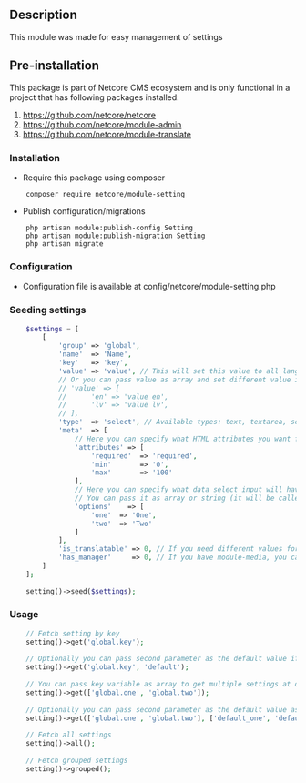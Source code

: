 ## Description
This module was made for easy management of settings

## Pre-installation

This package is part of Netcore CMS ecosystem and is only functional in a project that has following packages
installed:

1. https://github.com/netcore/netcore
2. https://github.com/netcore/module-admin
3. https://github.com/netcore/module-translate

### Installation

 - Require this package using composer
```
    composer require netcore/module-setting
```

 - Publish configuration/migrations
```
    php artisan module:publish-config Setting
    php artisan module:publish-migration Setting
    php artisan migrate
```
 
### Configuration

 - Configuration file is available at config/netcore/module-setting.php

### Seeding settings

```php
    $settings = [
        [
            'group' => 'global',
            'name'  => 'Name',
            'key'   => 'key',
            'value' => 'value', // This will set this value to all languages
            // Or you can pass value as array and set different value in different language
            // 'value' => [
            //      'en' => 'value en',
            //      'lv' => 'value lv',
            // ],
            'type'  => 'select', // Available types: text, textarea, select, checkbox, file
            'meta'  => [
                // Here you can specify what HTML attributes you want for this input
                'attributes' => [
                    'required'  => 'required',
                    'min'       => '0',
                    'max'       => '100'
                ],
                // Here you can specify what data select input will have.
                // You can pass it as array or string (it will be called as a function)
                'options'    => [
                    'one'  => 'One',
                    'two'  => 'Two'
                ]
            ],
            'is_translatable' => 0, // If you need different values for different languages, set this to 1(default is 0)
            'has_manager'     => 0, // If you have module-media, you can set this to 1 and set setting value to selected file url
        ]
    ];
	
    setting()->seed($settings);
```

### Usage

```php
    // Fetch setting by key
    setting()->get('global.key');
    
    // Optionally you can pass second parameter as the default value if the setting is not found
    setting()->get('global.key', 'default');
    
    // You can pass key variable as array to get multiple settings at once
    setting()->get(['global.one', 'global.two']);
    
    // Optionally you can pass second parameter as the default value as string or array and it will set defaults respectively
    setting()->get(['global.one', 'global.two'], ['default_one', 'default_two']);
    
    // Fetch all settings
    setting()->all();
    
    // Fetch grouped settings
    setting()->grouped();
```
